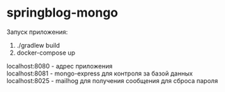 # springblog-mongo
Запуск приложения:
1) ./gradlew build
2) docker-compose up

localhost:8080 - адрес приложения<br>
localhost:8081 - mongo-express для контроля за базой данных<br>
localhost:8025 - mailhog для получения сообщения для сброса пароля<br>
